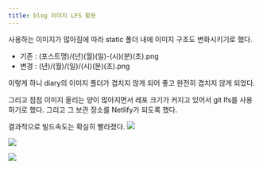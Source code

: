 ```yaml
---
title: blog 이미지 LFS 활용
---
```


사용하는 이미지가 많아짐에 따라 static 폴더 내에 이미지 구조도 변화시키기로 했다.

- 기존 : (포스트명)/(년)(월)(일)-(시)(분)(초).png
- 변경 : (년)/(월)/(일)/(시)(분)(초).png

이렇게 하니 diary의 이미지 폴더가 겹치지 않게 되어 좋고 완전히 겹치지 않게 되었다.

그리고 점점 이미지 올리는 양이 많아지면서 레포 크기가 커지고 있어서 git lfs를 사용하기로 했다. 그리고 그 보관 장소를 Netlify가 되도록 했다.

결과적으로 빌드속도는 확실히 빨라졌다.
![](/images/22/02/21/030828.png)

![](/images/22/02/21/030828.png?nf_resize=fit&h=300)

![](/images/22/02/21/030828.png?nf_resize=fit&h=100)
